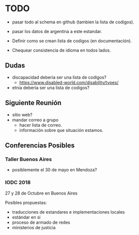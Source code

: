# TODO

- pasar todo al schema en github (tambien la lista de codigos).
- pasar los datos de argentina a este estandar.

- Definir como se crean lista de codigos (en documentación).
- Chequear consistencia de idioma en todos lados.

## Dudas

- discapacidad deberia ser una lista de codigos? 
    - https://www.disabled-world.com/disability/types/
- etnia deberia ser una lista de codigos?

## Siguiente Reunión

- sitio web?
- mandar correo a grupo 
    - hacer lista de correo.
    - información sobre que situación estamos.

## Conferencias Posibles

### Taller Buenos Aires

- posiblemente el 30 de mayo en Mendoza? 

### IODC 2018

27 y 28 de Octubre en Buenos Aires

Posibles propuestas:

* traducciones de estandares e implementaciones locales
* estándar en si
* proceso de armado de redes
* ministerios de justicia